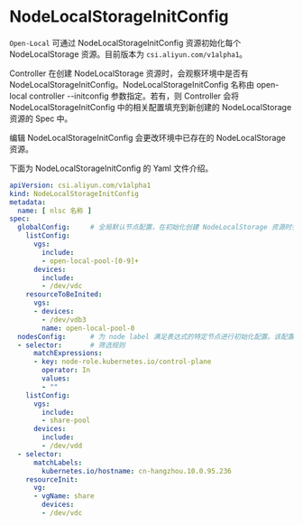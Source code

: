 # NodeLocalStorageInitConfig

`Open-Local` 可通过 NodeLocalStorageInitConfig 资源初始化每个 NodeLocalStorage 资源。目前版本为 `csi.aliyun.com/v1alpha1`。

Controller 在创建 NodeLocalStorage 资源时，会观察环境中是否有 NodeLocalStorageInitConfig。NodeLocalStorageInitConfig 名称由 open-local controller --initconfig 参数指定。若有，则 Controller 会将 NodeLocalStorageInitConfig 中的相关配置填充到新创建的 NodeLocalStorage 资源的 Spec 中。

编辑 NodeLocalStorageInitConfig 会更改环境中已存在的 NodeLocalStorage 资源。

下面为 NodeLocalStorageInitConfig 的 Yaml 文件介绍。

```yaml
apiVersion: csi.aliyun.com/v1alpha1
kind: NodeLocalStorageInitConfig
metadata:
  name: [ nlsc 名称 ]
spec:
  globalConfig:     # 全局默认节点配置，在初始化创建 NodeLocalStorage 资源时会填充到其Spec中
    listConfig:
      vgs:
        include:
        - open-local-pool-[0-9]+
      devices:
        include:
        - /dev/vdc
    resourceToBeInited:
      vgs:
      - devices:
        - /dev/vdb3
        name: open-local-pool-0
  nodesConfig:      # 为 node label 满足表达式的特定节点进行初始化配置。该配置会覆盖默认配置globalConfig
  - selector:       # 筛选规则
      matchExpressions:
      - key: node-role.kubernetes.io/control-plane
        operator: In
        values:
        - ""
    listConfig:
      vgs:
        include:
        - share-pool
      devices:
        include:
        - /dev/vdd
  - selector:
      matchLabels:
        kubernetes.io/hostname: cn-hangzhou.10.0.95.236
    resourceInit:
      vg:
      - vgName: share
        devices:
        - /dev/vdc
```